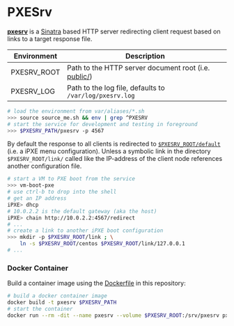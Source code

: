 # PXESrv

**[pxesrv](pxesrv)** is a [Sinatra][01] based HTTP server redirecting client request based on links to a target response file.

Environment       | Description
------------------|---------------------------
PXESRV_ROOT       | Path to the HTTP server document root (i.e. [public/](public/))
PXESRV_LOG        | Path to the log file, defaults to `/var/log/pxesrv.log`

```bash
# load the environment from var/aliases/*.sh 
>>> source source_me.sh && env | grep ^PXESRV
# start the service for development and testing in foreground
>>> $PXESRV_PATH/pxesrv -p 4567
```

By default the response to all clients is redirected to [`$PXESRV_ROOT/default`](public/default) (i.e. a iPXE menu configuration). Unless a symbolic link in the directory `$PXESRV_ROOT/link/` called like the IP-address of the client node references another configuration file.

```bash
# start a VM to PXE boot from the service
>>> vm-boot-pxe
# use ctrl-b to drop into the shell
# get an IP address
iPXE> dhcp
# 10.0.2.2 is the default gateway (aka the host)
iPXE> chain http://10.0.2.2:4567/redirect
# ...
# create a link to another iPXE boot configuration
>>> mkdir -p $PXESRV_ROOT/link ; \
    ln -s $PXESRV_ROOT/centos $PXESRV_ROOT/link/127.0.0.1
# ...
```

### Docker Container

Build a container image using the [Dockerfile](Dockerfile) in this repository:

```bash
# build a docker container image
docker build -t pxesrv $PXESRV_PATH
# start the container
docker run --rm -dit --name pxesrv --volume $PXESRV_ROOT:/srv/pxesrv pxesrv
```

[01]: http://sinatrarb.com/ "Sinatra home-page"
